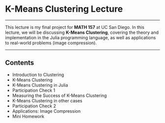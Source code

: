 # K-Means Clustering Lecture

---

This lecture is my final project for **MATH 157** at UC San Diego.
In this lecture, we will be discussing **K-Means Clustering**,
covering the theory and implementation in the Julia programming language,
as well as applications to real-world problems (image compression).

---

## Contents 

 - Introduction to Clustering
 - K-Means Clustering
 - K-Means Clustering in Julia
 - Participation Check 1
 - Measuring the Success of K-Means Clustering
 - K-Means Clustering in other cases
 - Participation Check 2
 - Applications: Image Compression
 - Mini Homework
